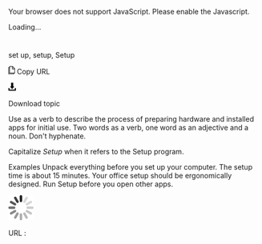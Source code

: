 Your browser does not support JavaScript. Please enable the Javascript.

Loading...

# 

set up, setup, Setup

![Copy URL](set-up-setup_files/Copy.png)
Copy URL

![Download](set-up-setup_files/Download.png)

Download topic

Use as a verb to describe the process of preparing hardware and installed apps for initial use. Two words as a verb, one word as an adjective and a noun. Don't hyphenate.

Capitalize *Setup* when it refers to the Setup program. 

Examples
Unpack everything before you set up your computer.
The setup time is about 15 minutes.
Your office setup should be ergonomically designed.
Run Setup before you open other apps. 

![In progress](set-up-setup_files/activity-large.gif)

URL :
